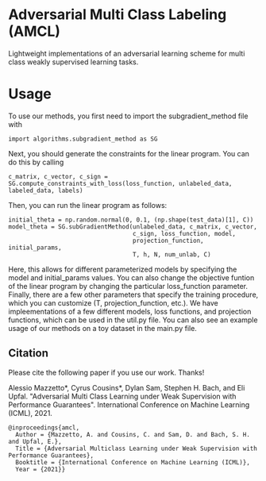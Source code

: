 # Adversarial Multi Class Labeling (AMCL)

Lightweight implementations of an adversarial learning scheme for multi class weakly supervised learning tasks.

# Usage

To use our methods, you first need to import the subgradient_method file with 

```
import algorithms.subgradient_method as SG
```


Next, you should generate the constraints for the linear program. You can do this by calling

```
c_matrix, c_vector, c_sign = SG.compute_constraints_with_loss(loss_function, unlabeled_data, labeled_data, labels)
```

Then, you can run the linear program as follows:

```
initial_theta = np.random.normal(0, 0.1, (np.shape(test_data)[1], C))
model_theta = SG.subGradientMethod(unlabeled_data, c_matrix, c_vector,
								   c_sign, loss_function, model,
								   projection_function, initial_params,
								   T, h, N, num_unlab, C)
```

Here, this allows for different parameterized models by specifying the model and initial_params values. You can also change the objective funtion of the linear program
by changing the particular loss_function parameter. Finally, there are a few other parameters that specify the training procedure, which you can customize (T, projection_function, etc.). We have impleementations of a few different models, loss functions, and projection functions, which can be used in the util.py file. You can also see an example usage of our methods on a toy dataset in the main.py file. 

## Citation

Please cite the following paper if you use our work. Thanks!

Alessio Mazzetto*, Cyrus Cousins*, Dylan Sam, Stephen H. Bach, and Eli Upfal. "Adversarial Multi Class Learning under Weak Supervision with Performance Guarantees". International Conference on Machine Learning (ICML), 2021.

```
@inproceedings{amcl,
  Author = {Mazzetto, A. and Cousins, C. and Sam, D. and Bach, S. H. and Upfal, E.},
  Title = {Adversarial Multiclass Learning under Weak Supervision with Performance Guarantees},
  Booktitle = {International Conference on Machine Learning (ICML)},
  Year = {2021}}
```
